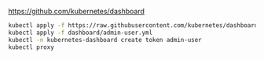 

https://github.com/kubernetes/dashboard

```bash
kubectl apply -f https://raw.githubusercontent.com/kubernetes/dashboard/v2.7.0/aio/deploy/recommended.yaml
kubectl apply -f dashboard/admin-user.yml
kubectl -n kubernetes-dashboard create token admin-user
kubectl proxy

```